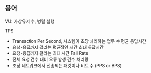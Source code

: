 ## 용어

VU: 가상유저 수, 병렬 실행

TPS
- Transaction Per Second, 시스템이 초당 처리하는 업무 수
평균 응답시간
- 요청-응답까지 걸리는 평균적인 시간
최대 응답시간
- 요청-응답까지 걸리는 최대 시간
Fail Rate
- 전체 요청 건수 대비 오류 발생 건수
처리량
- 초당 네트워크에서 전송되는 패킷이나 비트 수 (PPS or BPS)


